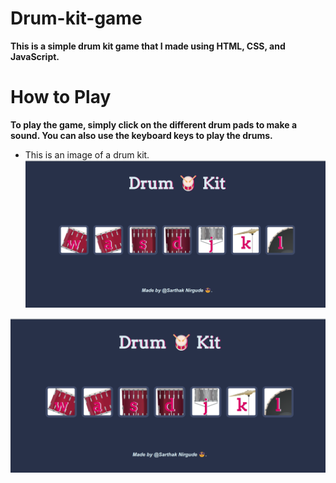 # Drum-kit-game
**This is a simple drum kit game that I made using HTML, CSS, and JavaScript.**

# How to Play
**To play the game, simply click on the different drum pads to make a sound. You can also use the keyboard keys to play the drums.**

* This is an image of a drum kit.
![Drum Kit Game](images/Drum_kit.png)

<img src="images/Drum_kit.png" alt="Drum Kit Game Image">
